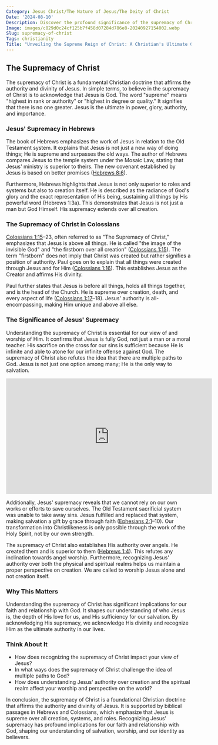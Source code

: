 ```yaml
---
Category: Jesus Christ/The Nature of Jesus/The Deity of Christ
Date: '2024-08-10'
Description: Discover the profound significance of the supremacy of Christ in this enlightening article, exploring His unparalleled authority and divine sovereignty. Uncover the transformative power of acknowledging Christ's preeminence in all aspects of life.
Image: images/c829d0c24cf125b7f458d07284d786e8-20240927154002.webp
Slug: supremacy-of-christ
Tags: christianity
Title: "Unveiling the Supreme Reign of Christ: A Christian's Ultimate Guide"
---
```


## The Supremacy of Christ

The supremacy of Christ is a fundamental Christian doctrine that affirms the authority and divinity of Jesus. In simple terms, to believe in the supremacy of Christ is to acknowledge that Jesus is God. The word "supreme" means "highest in rank or authority" or "highest in degree or quality." It signifies that there is no one greater. Jesus is the ultimate in power, glory, authority, and importance.

### Jesus' Supremacy in Hebrews

The book of Hebrews emphasizes the work of Jesus in relation to the Old Testament system. It explains that Jesus is not just a new way of doing things; He is supreme and surpasses the old ways. The author of Hebrews compares Jesus to the temple system under the Mosaic Law, stating that Jesus' ministry is superior to theirs. The new covenant established by Jesus is based on better promises ([Hebrews 8:6](https://www.bibleref.com/Hebrews/8/Hebrews-8-6.html)).

Furthermore, Hebrews highlights that Jesus is not only superior to roles and systems but also to creation itself. He is described as the radiance of God's glory and the exact representation of His being, sustaining all things by His powerful word (Hebrews 1:3a). This demonstrates that Jesus is not just a man but God Himself. His supremacy extends over all creation.

### The Supremacy of Christ in Colossians

[Colossians 1:15](https://www.bibleref.com/Colossians/1/Colossians-1-15.html)–23, often referred to as "The Supremacy of Christ," emphasizes that Jesus is above all things. He is called "the image of the invisible God" and "the firstborn over all creation" ([Colossians 1:15](https://www.bibleref.com/Colossians/1/Colossians-1-15.html)). The term "firstborn" does not imply that Christ was created but rather signifies a position of authority. Paul goes on to explain that all things were created through Jesus and for Him ([Colossians 1:16](https://www.bibleref.com/Colossians/1/Colossians-1-16.html)). This establishes Jesus as the Creator and affirms His divinity.

Paul further states that Jesus is before all things, holds all things together, and is the head of the Church. He is supreme over creation, death, and every aspect of life ([Colossians 1:17](https://www.bibleref.com/Colossians/1/Colossians-1-17.html)–18). Jesus' authority is all-encompassing, making Him unique and above all else.

### The Significance of Jesus' Supremacy

Understanding the supremacy of Christ is essential for our view of and worship of Him. It confirms that Jesus is fully God, not just a man or a moral teacher. His sacrifice on the cross for our sins is sufficient because He is infinite and able to atone for our infinite offense against God. The supremacy of Christ also refutes the idea that there are multiple paths to God. Jesus is not just one option among many; He is the only way to salvation.


<iframe width="560" height="315" src="https://www.youtube.com/embed/VeKgfUGtcI0" frameborder="0" allow="autoplay; encrypted-media" allowfullscreen></iframe>


Additionally, Jesus' supremacy reveals that we cannot rely on our own works or efforts to save ourselves. The Old Testament sacrificial system was unable to take away sins. Jesus fulfilled and replaced that system, making salvation a gift by grace through faith ([Ephesians 2:1](https://www.bibleref.com/Ephesians/2/Ephesians-2-1.html)–10). Our transformation into Christlikeness is only possible through the work of the Holy Spirit, not by our own strength.

The supremacy of Christ also establishes His authority over angels. He created them and is superior to them ([Hebrews 1:4](https://www.bibleref.com/Hebrews/1/Hebrews-1-4.html)). This refutes any inclination towards angel worship. Furthermore, recognizing Jesus' authority over both the physical and spiritual realms helps us maintain a proper perspective on creation. We are called to worship Jesus alone and not creation itself.

### Why This Matters

Understanding the supremacy of Christ has significant implications for our faith and relationship with God. It shapes our understanding of who Jesus is, the depth of His love for us, and His sufficiency for our salvation. By acknowledging His supremacy, we acknowledge His divinity and recognize Him as the ultimate authority in our lives.

### Think About It

- How does recognizing the supremacy of Christ impact your view of Jesus?
- In what ways does the supremacy of Christ challenge the idea of multiple paths to God?
- How does understanding Jesus' authority over creation and the spiritual realm affect your worship and perspective on the world?

In conclusion, the supremacy of Christ is a foundational Christian doctrine that affirms the authority and divinity of Jesus. It is supported by biblical passages in Hebrews and Colossians, which emphasize that Jesus is supreme over all creation, systems, and roles. Recognizing Jesus' supremacy has profound implications for our faith and relationship with God, shaping our understanding of salvation, worship, and our identity as believers.